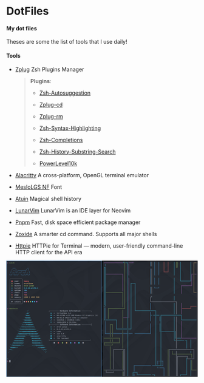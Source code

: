 # DotFiles

#### My dot files

Theses are some the list of tools that I use daily! 

#### Tools

- [Zplug](https://github.com/zplug/zplug) Zsh Plugins Manager

	> **Plugins**:
	> 
	> - [Zsh-Autosuggestion](https://github.com/zsh-users/zsh-autosuggestions)
	> 
	> - [Zplug-cd](https://github.com/b4b4r07/zplug-cd)
	> 
	> - [Zplug-rm](https://github.com/b4b4r07/zplug-rm)
	> 
	> - [Zsh-Syntax-Highlighting](https://github.com/zsh-users/zsh-syntax-highlighting)
	> 
	> - [Zsh-Completions](https://github.com/zsh-users/zsh-completions)
	> 
	> - [Zsh-History-Substring-Search](https://github.com/zsh-users/zsh-history-substring-search)
	> 
	> - [PowerLevel10k](https://github.com/romkatv/powerlevel10k) 

- [Alacritty](https://github.com/alacritty/alacritty) A cross-platform, OpenGL terminal emulator

- [MesloLGS NF](https://github.com/romkatv/powerlevel10k#fonts) Font

- [Atuin](https://github.com/ellie/atuin) Magical shell history

- [LunarVim](https://github.com/LunarVim/LunarVim) LunarVim is an IDE layer for Neovim

- [Pnpm](https://pnpm.io/) Fast, disk space efficient package manager

- [Zoxide](https://github.com/ajeetdsouza/zoxide) A smarter cd command. Supports all major shells

- [Httpie](https://github.com/httpie/httpie) HTTPie for Terminal — modern, user-friendly command-line HTTP client for the API era

![Screen Shot](./screenshot.png)
